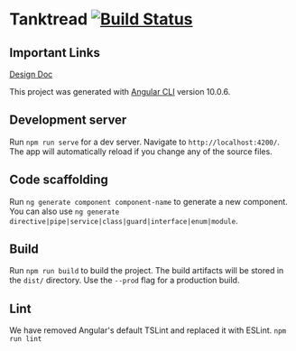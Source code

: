 # Tanktread [![Build Status](https://travis-ci.com/maymoonsley/tanktread.svg?branch=master)](https://travis-ci.com/maymoonsley/tanktread)

## Important Links

[Design Doc](https://hackmd.io/@KclmmdkNRFqfxvQD2g4siA/H1VQRWOEv)

This project was generated with [Angular CLI](https://github.com/angular/angular-cli) version 10.0.6.

## Development server

Run `npm run serve` for a dev server. Navigate to `http://localhost:4200/`. The app will automatically reload if you change any of the source files.

## Code scaffolding

Run `ng generate component component-name` to generate a new component. You can also use `ng generate directive|pipe|service|class|guard|interface|enum|module`.

## Build

Run `npm run build` to build the project. The build artifacts will be stored in the `dist/` directory. Use the `--prod` flag for a production build.

## Lint
We have removed Angular's default TSLint and replaced it with ESLint. `npm run lint`
